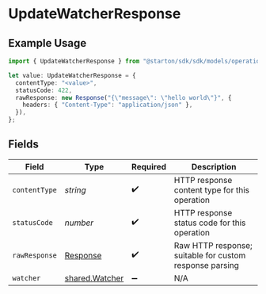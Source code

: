 # UpdateWatcherResponse

## Example Usage

```typescript
import { UpdateWatcherResponse } from "@starton/sdk/sdk/models/operations";

let value: UpdateWatcherResponse = {
  contentType: "<value>",
  statusCode: 422,
  rawResponse: new Response("{\"message\": \"hello world\"}", {
    headers: { "Content-Type": "application/json" },
  }),
};
```

## Fields

| Field                                                                 | Type                                                                  | Required                                                              | Description                                                           |
| --------------------------------------------------------------------- | --------------------------------------------------------------------- | --------------------------------------------------------------------- | --------------------------------------------------------------------- |
| `contentType`                                                         | *string*                                                              | :heavy_check_mark:                                                    | HTTP response content type for this operation                         |
| `statusCode`                                                          | *number*                                                              | :heavy_check_mark:                                                    | HTTP response status code for this operation                          |
| `rawResponse`                                                         | [Response](https://developer.mozilla.org/en-US/docs/Web/API/Response) | :heavy_check_mark:                                                    | Raw HTTP response; suitable for custom response parsing               |
| `watcher`                                                             | [shared.Watcher](../../../sdk/models/shared/watcher.md)               | :heavy_minus_sign:                                                    | N/A                                                                   |